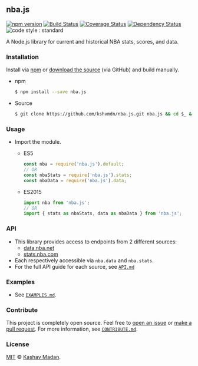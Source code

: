 ## nba.js 

[![npm version](https://badge.fury.io/js/nba.js.svg)](https://badge.fury.io/js/nba.js) [![Build Status](https://travis-ci.org/kshvmdn/nba.js.svg?branch=master)](https://travis-ci.org/kshvmdn/nba.js) [![Coverage Status](https://coveralls.io/repos/github/kshvmdn/nba.js/badge.svg?branch=master)](https://coveralls.io/github/kshvmdn/nba.js?branch=master) [![Dependency Status](https://img.shields.io/david/kshvmdn/nba.js.svg)](https://david-dm.org/kshvmdn/nba.js) ![code style : standard](https://img.shields.io/badge/code%20style-standard-brightgreen.svg)

A Node.js library for current and historical NBA stats, scores, and data.

### Installation

Install via [npm](https://npmjs.com/packages/nba.js) or [download the source](https://github.com/kshvmdn/nba.js/archive/master.zip) (via GitHub) and build manually.

- npm

  ```sh
  $ npm install --save nba.js
  ```

- Source

  ```sh
  $ git clone https://github.com/kshvmdn/nba.js.git nba.js && cd $_ && npm install
  ```

### Usage

- Import the module.

  - ES5

    ```js
    const nba = require('nba.js').default;
    // OR
    const nbaStats = require('nba.js').stats;
    const nbaData = require('nba.js').data;
    ```

  - ES2015

    ```js
    import nba from 'nba.js';
    // OR
    import { stats as nbaStats, data as nbaData } from 'nba.js';
    ```

### API

- This library provides access to endpoints from 2 different sources:
  + [data.nba.net](http://data.nba.net)
  + [stats.nba.com](http://stats.nba.com)
- Each respectively accessible via `nba.data` and `nba.stats`.
- For the full API guide for each source, see [`API.md`](docs/usage/api)

### Examples

- See [`EXAMPLES.md`](docs/usage/EXAMPLES.md).

### Contribute

This project is completely open source. Feel free to [open an issue](https://github.com/kshvmdn/nba.js/issues) or [make a pull request](https://github.com/kshvmdn/nba.js/pulls). For more information, see [`CONTRIBUTE.md`](docs/CONTRIBUTE.md).

### License

[MIT](./LICENSE) © [Kashav Madan](http://kshvmdn.com).
